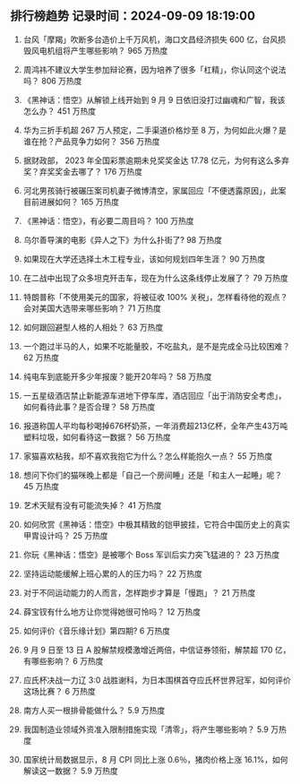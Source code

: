 
## 排行榜趋势 记录时间：2024-09-09 18:19:00
  
  1. 台风「摩羯」吹断多台造价上千万风机，海口文昌经济损失 600 亿，台风损毁风电机组将产生哪些影响？ 965 万热度
    
  2. 周鸿祎不建议大学生参加辩论赛，因为培养了很多「杠精」，你认同这个说法吗？ 806 万热度
    
  3. 《黑神话：悟空》从解锁上线开始到 9 月 9 日依旧没打过幽魂和广智，我该怎么办？ 451 万热度
    
  4. 华为三折手机超 267 万人预定，二手渠道价格炒至 8 万，为何如此火爆？是谁在抢？产品竞争力如何？ 356 万热度
    
  5. 据财政部， 2023 年全国彩票逾期未兑奖奖金达 17.78 亿元，为何有这么多弃奖？弃奖奖金去哪了？ 176 万热度
    
  6. 河北男孩骑行被碾压案司机妻子微博清空，家属回应「不便透露原因」，此案目前进展如何？ 165 万热度
    
  7. 《黑神话：悟空》，有必要二周目吗？ 100 万热度
    
  8. 乌尔善导演的电影《异人之下》为什么扑街了? 98 万热度
    
  9. 如果现在大学还选择土木工程专业，该如何规划四年生涯？ 90 万热度
    
  10. 在二战中出现了众多坦克歼击车，现在为什么这条线停止发展了？ 79 万热度
    
  11. 特朗普称「不使用美元的国家，将被征收 100% 关税」，怎样看待他的观点？会对美国大选带来哪些影响？ 71 万热度
    
  12. 如何跟回避型人格的人相处？ 63 万热度
    
  13. 一个跑过半马的人，如果不吃能量胶，不吃盐丸，是不是完成全马比较困难？ 62 万热度
    
  14. 纯电车到底能开多少年报废？能开20年吗？ 58 万热度
    
  15. 一五星级酒店禁止新能源车进地下停车库，酒店回应「出于消防安全考虑」，如何看待此事？是否合理？ 58 万热度
    
  16. 报道称国人平均每秒喝掉676杯奶茶，一年消费超213亿杯，全年产生43万吨塑料垃圾，如何看待这一数据？ 56 万热度
    
  17. 家猫喜欢粘我，却不喜欢我抱它为什么？怎么样能抱久一点？ 55 万热度
    
  18. 想问下你们的猫咪晚上都是「自己一个房间睡」还是「和主人一起睡」呢？ 45 万热度
    
  19. 艺术天赋有没有可能流失掉？ 41 万热度
    
  20. 如何欣赏《黑神话：悟空》中极其精致的铠甲披挂，它符合中国历史上的真实甲胄设计吗？ 25 万热度
    
  21. 你玩《黑神话：悟空》是被哪个 Boss 军训后实力突飞猛进的？ 23 万热度
    
  22. 坚持运动能缓解上班心累的人的压力吗？ 22 万热度
    
  23. 对于不同运动能力的人而言，怎样跑步才算是「慢跑」？ 21 万热度
    
  24. 薛宝钗有什么地方让你觉得她很可怜吗？ 12 万热度
    
  25. 如何评价《音乐缘计划》第四期? 6 万热度
    
  26. 9 月 9 日至 13 日 A 股解禁规模激增近两倍，中信证券领衔，解禁超 170 亿，有哪些影响？ 6 万热度
    
  27. 应氏杯决战一力辽 3:0 战胜谢科，为日本围棋首夺应氏杯世界冠军，如何评价这场比赛？ 6 万热度
    
  28. 南方人买一根排骨能做什么？ 5.9 万热度
    
  29. 我国制造业领域外资准入限制措施实现「清零」，将产生哪些影响？ 5.9 万热度
    
  30. 国家统计局数据显示，8 月 CPI 同比上涨 0.6％，猪肉价格上涨 16.1%，如何解读这一数据？ 5.9 万热度
    